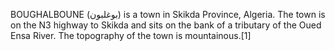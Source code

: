 BOUGHALBOUNE (بوغلبون) is a town in Skikda Province, Algeria. The town is on the N3 highway to Skikda and sits on the bank of a tributary of the Oued Ensa River. The topography of the town is mountainous.[1]
